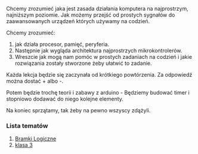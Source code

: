 Chcemy zrozumieć jaka jest zasada działania komputera na najprostrzym, najniższym
poziomie. Jak możemy przejść od prostych sygnałów do zaawansowanych urządzeń których
używamy na codzień.

Chcemy zrozumieć:

1. jak działa procesor, pamięć, peryferia.
2. Następnie jak wygląda architektura najprostrzych mikrokontrolerów.
3. Wreszcie jak mogą nam pomóc w prostych zadaniach na codzień i jakie rozwiązania
   zostały stworzone żeby ułatwić to zadanie.

Każda lekcja będzie się zaczynała od krótkiego powtórzenia. Za odpowiedź można dostać +
albo -.

Potem będzie trochę teorii i zabawy z arduino - Będziemy budować timer i stopniowo dodawać do
niego kolejne elementy.

Na koniec sprzątamy, tak żeby na pewno wszyscy zdążyli.

### Lista tematów
1. [Bramki Logiczne](/klasa2/temat1.md)
2. [klasa 3](/klasa3/klasa3.md)
